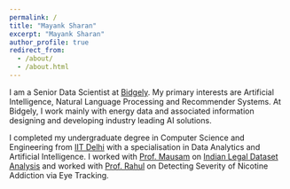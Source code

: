 ```yaml
---
permalink: /
title: "Mayank Sharan"
excerpt: "Mayank Sharan"
author_profile: true
redirect_from: 
  - /about/
  - /about.html
---
```


I am a Senior Data Scientist at [Bidgely](https://www.bidgely.com/). My primary interests are Artificial Intelligence, Natural Language Processing and Recommender Systems. At Bidgely, I work mainly with energy data and associated information designing and developing industry leading AI solutions.

I completed my undergraduate degree in Computer Science and Engineering from [IIT Delhi](https://home.iitd.ac.in/) with a specialisation in Data Analytics and Artificial Intelligence. I worked with [Prof. Mausam](http://www.cse.iitd.ac.in/~mausam/) on [Indian Legal Dataset Analysis](https://sharanmayank.github.io/files/btp_website/home) and worked with [Prof. Rahul](http://www.cse.iitd.ernet.in/~rahulgarg/) on Detecting Severity of Nicotine Addiction via Eye Tracking.
